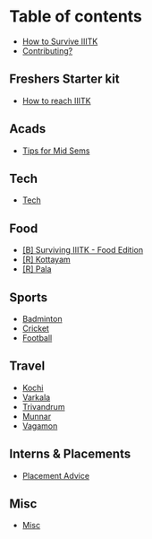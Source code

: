 # Table of contents

* [How to Survive IIITK](README.md)
* [Contributing?](how-to-contribute.md)

## Freshers Starter kit

* [How to reach IIITK](<fresher starter kit/README.md>)

## Acads

* [Tips for Mid Sems](acads/tips-for-mid-sems.md)

## Tech

* [Tech](tech/README.md)

## Food

* [\[B\] Surviving IIITK - Food Edition](food/food.md)
* [\[R\] Kottayam](food/kottayam.md)
* [\[R\] Pala](food/pala.md)

## Sports

* [Badminton](sports/badminton.md)
* [Cricket](sports/cricket.md)
* [Football](sports/football.md)

## Travel

* [Kochi](travel/kochi.md)
* [Varkala](travel/varkala.md)
* [Trivandrum](travel/trivandrum.md)
* [Munnar](travel/munnar.md)
* [Vagamon](travel/vagamon.md)

## Interns & Placements

* [Placement Advice](interns-and-placements/placement-advice.md)

## Misc

* [Misc](misc/README.md)

